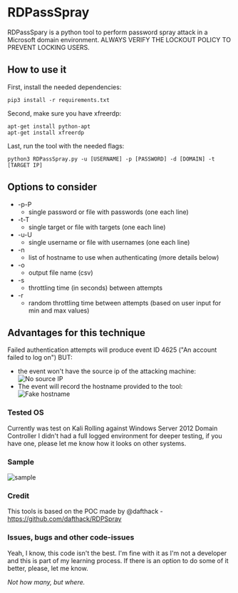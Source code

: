 # RDPassSpray

RDPassSpary is a python tool to perform password spray attack in a Microsoft domain environment.
ALWAYS VERIFY THE LOCKOUT POLICY TO PREVENT LOCKING USERS.

## How to use it
First, install the needed dependencies:
```
pip3 install -r requirements.txt
```
Second, make sure you have xfreerdp:
```
apt-get install python-apt
apt-get install xfreerdp
````
Last, run the tool with the needed flags:
```
python3 RDPassSpray.py -u [USERNAME] -p [PASSWORD] -d [DOMAIN] -t [TARGET IP]
```

## Options to consider
* -p\-P
  * single password or file with passwords (one each line)
* -t\-T
  * single target or file with targets (one each line)
* -u\-U
  * single username or file with usernames (one each line)  
* -n
  * list of hostname to use when authenticating (more details below)
* -o
  * output file name (csv)
* -s
  * throttling time (in seconds) between attempts
* -r
  * random throttling time between attempts (based on user input for min and max values)
 
 
## Advantages for this technique
Failed authentication attempts will produce event ID 4625 ("An account failed to log on") BUT:
* the event won't have the source ip of the attacking machine:
![No source IP](https://github.com/xFreed0m/RDPassSpray/blob/master/no_src_ip.png)
* The event will record the hostname provided to the tool:
![Fake hostname](https://github.com/xFreed0m/RDPassSpray/raw/master/fake_hostname.png)

### Tested OS
Currently was test on Kali Rolling against Windows Server 2012 Domain Controller
I didn't had a full logged environment for deeper testing, if you have one, please let me know how it looks on other systems.

### Sample
![sample](https://github.com/xFreed0m/RDPassSpray/blob/master/sample.png)

### Credit
This tools is based on the POC made by @dafthack - https://github.com/dafthack/RDPSpray

### Issues, bugs and other code-issues
Yeah, I know, this code isn't the best. I'm fine with it as I'm not a developer and this is part of my learning process.
If there is an option to do some of it better, please, let me know.

_Not how many, but where._
